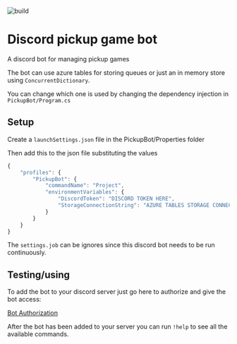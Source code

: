 ![build](https://github.com/Floydan/discord-pickup-bot/workflows/build/badge.svg?branch=master)


# Discord pickup game bot
A discord bot for managing pickup games

The bot can use azure tables for storing queues or just an in memory store using `ConcurrentDictionary`.

You can change which one is used by changing the dependency injection in `PickupBot/Program.cs`

## Setup
Create a `launchSettings.json` file in the PickupBot/Properties folder

Then add this to the json file substituting the values
```javascript
{
    "profiles": {
        "PickupBot": {
            "commandName": "Project",
            "environmentVariables": {
                "DiscordToken": "DISCORD TOKEN HERE",
                "StorageConnectionString": "AZURE TABLES STORAGE CONNECTION STRING HERE"
            }
        }
    }
}
```

The `settings.job` can be ignores since this discord bot needs to be run continuously.

## Testing/using
To add the bot to your discord server just go here to authorize and give the bot access:

[Bot Authorization](https://discordapp.com/api/oauth2/authorize?client_id=696658931434389505&permissions=285215793&scope=bot)

After the bot has been added to your server you can run `!help` to see all the available commands.
